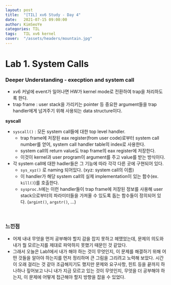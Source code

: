 ```yaml
---
layout: post
title:  "[TIL] xv6 Study - Day 4"
date:   2021-07-15 09:00:00
author: KimSeoYe
categories: TIL
tags:   TIL xv6 kernel
cover:  "/assets/headers/mountain.jpg"
---
```

# Lab 1. System Calls

### Deeper Understanding - execption and system call

- xv6 커널에 event가 일어나면 HW가 kernel mode로 전환하여 trap을 처리하도록 한다.
- trap frame : user stack을 가리키는 pointer 등 중요한 argument들을 trap handler에게 넘겨주기 위해 사용되는 data structure이다.

**syscall**
- `syscall()` : 모든 system call들에 대한 top level handler.
  - trap frame에 저장된 eax register(from user code)로부터 system call number를 얻어, system call handler table의 index로 사용한다.
  - system call의 return value도 trap frame의 eax register에 저장한다.
  - 이것이 kernel과 user program이 argument를 주고 value를 받는 방식이다.
- 각 system call에 대한 hadler들은 그 기능에 따라 각각 다른 곳에 구현되어 있다.
  - `sys_xyz()` 로 naming 되어있다. (xyz: system call의 이름)
  - 이 handler가 해당 system call의 실제 implementation이 있는 함수(ex. `kill()`)를 호출한다.
  - `sysproc.h`에는 이런 handler들이 trap frame에 저장된 정보를 사용해 user stack으로부터의 파라미터들을 가져올 수 있도록 돕는 함수들이 정의되어 있다. (`argint()`, `argstr()`, ...)

<br>

### 느낀점
- 어제 내내 무엇을 먼저 공부해야 할지 감을 잡지 못하고 헤맸었는데, 문제의 의도와 내가 뭘 모르는지를 제대로 파악하지 못했기 때문인 것 같았다.
- 그래서 오늘은 Lab1에서 내가 해야 하는 것이 무엇인지, 이 문제를 해결하기 위해 어떤 것들을 알아야 하는지를 먼저 정리하며 큰 그림을 그리려고 노력해 보았다. 시간이 오래 걸리는 것 같아 조급해지기도 했지만 문제와 요구사항, 힌트 등을 끝까지 하나하나 짚어보고 나니 내가 지금 모르고 있는 것이 무엇인지, 무엇을 더 공부해야 하는지, 이 문제에 어떻게 접근해야 할지 방향을 잡을 수 있었다.